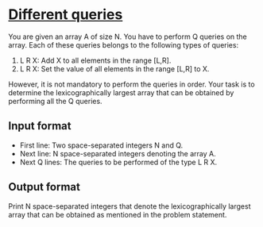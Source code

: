 # [Different queries][link]

You are given an array A of size N. You have to perform Q queries on the array. Each of these queries belongs to the following types of queries:

1. L R X: Add X to all elements in the range [L,R].
2. L R X: Set the value of all elements in the range [L,R] to X.

However, it is not mandatory to perform the queries in order. Your task is to determine the lexicographically largest array that can be obtained by performing all the Q queries.

## Input format

- First line: Two space-separated integers N and Q.
- Next line: N space-separated integers denoting the array A.
- Next Q lines: The queries to be performed of the type L R X.

## Output format

Print N space-separated integers that denote the lexicographically largest array that can be obtained as mentioned in the problem statement.

[link]: https://www.hackerearth.com/practice/algorithms/sorting/merge-sort/practice-problems/algorithm/jumbled-queries-afb23321/

